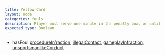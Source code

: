 ```yaml
---
title: Yellow Card
layout: node
categories: fouls
description: Player must serve one minute in the penalty box, or until the opponents score. Two Yellow Care offenses in one game result in a Red Card.
expected_type: Boolean
---
```


*   hasFoul [procedureInfraction](procedureInfraction), [illegalContact](illegalContact), [gameplayInfraction](gameplayInfraction), [unsportsmanlikeConduct](unsportsmanlikeConduct)
